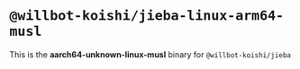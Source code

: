 # `@willbot-koishi/jieba-linux-arm64-musl`

This is the **aarch64-unknown-linux-musl** binary for `@willbot-koishi/jieba`
